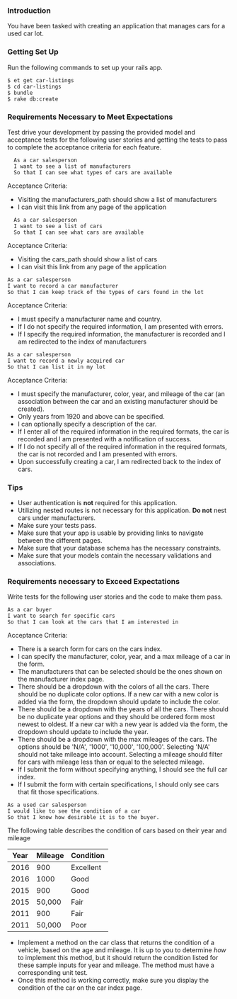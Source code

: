 ### Introduction

You have been tasked with creating an application that manages cars for a used car lot.

### Getting Set Up

Run the following commands to set up your rails app.

```no-highlight
$ et get car-listings
$ cd car-listings
$ bundle
$ rake db:create
```

### Requirements Necessary to Meet Expectations

Test drive your development by passing the provided model and acceptance tests
for the following user stories and getting the tests to pass to complete the
acceptance criteria for each feature.

```no-highlight
  As a car salesperson
  I want to see a list of manufacturers
  So that I can see what types of cars are available
```

Acceptance Criteria:

* Visiting the manufacturers_path should show a list of manufacturers
* I can visit this link from any page of the application

```no-highlight
  As a car salesperson
  I want to see a list of cars
  So that I can see what cars are available
```

Acceptance Criteria:

* Visiting the cars_path should show a list of cars
* I can visit this link from any page of the application

```no-highlight
As a car salesperson
I want to record a car manufacturer
So that I can keep track of the types of cars found in the lot
```

Acceptance Criteria:

* I must specify a manufacturer name and country.
* If I do not specify the required information, I am presented with errors.
* If I specify the required information, the manufacturer is recorded and I am
redirected to the index of manufacturers

```no-highlight
As a car salesperson
I want to record a newly acquired car
So that I can list it in my lot
```

Acceptance Criteria:

* I must specify the manufacturer, color, year, and mileage of the car (an
  association between the car and an existing manufacturer should be created).
* Only years from 1920 and above can be specified.
* I can optionally specify a description of the car.
* If I enter all of the required information in the required formats, the car is
recorded and I am presented with a notification of success.
* If I do not specify all of the required information in the required formats, the
car is not recorded and I am presented with errors.
* Upon successfully creating a car, I am redirected back to the index of cars.

### Tips

* User authentication is **not** required for this application.
* Utilizing nested routes is not necessary for this application. **Do not** nest
cars under manufacturers.
* Make sure your tests pass.
* Make sure that your app is usable by providing links to navigate between the
different pages.
* Make sure that your database schema has the necessary constraints.
* Make sure that your models contain the necessary validations and associations.

### Requirements necessary to Exceed Expectations

Write tests for the following user stories and the code to make them pass.

```no-highlight
As a car buyer
I want to search for specific cars
So that I can look at the cars that I am interested in
```

Acceptance Criteria:

* There is a search form for cars on the cars index.
* I can specify the manufacturer, color, year, and a max mileage of a car in the form.
* The manufacturers that can be selected should be the ones shown on the manufacturer index page.
* There should be a dropdown with the colors of all the cars. There should be no duplicate color options. If a new car with a new color is added via the form, the dropdown should update to include the color.
* There should be a dropdown with the years of all the cars. There should be no duplicate year options and they should be ordered form most newest to oldest. If a new car with a new year is added via the form, the dropdown should update to include the year.
* There should be a dropdown with the max mileages of the cars. The options should be 'N/A', '1000', '10,000', '100,000'. Selecting 'N/A' should not take mileage into account. Selecting a mileage should filter for cars with mileage less than or equal to the selected mileage.
* If I submit the form without specifying anything, I should see the full car index.
* If I submit the form with certain specifications, I should only see cars that fit those specifications.

```no-highlight
As a used car salesperson
I would like to see the condition of a car
So that I know how desirable it is to the buyer.
```

The following table describes the condition of cars based on their year and mileage

| Year | Mileage | Condition |
| ---- | ------- | --------- |
| 2016 | 900     | Excellent |
| 2016 | 1000    | Good      |
| 2015 | 900     | Good      |
| 2015 | 50,000  | Fair      |
| 2011 | 900     | Fair      |
| 2011 | 50,000  | Poor      |

* Implement a method on the car class that returns the condition of a vehicle, based on the age and mileage. It is up to you to determine _how_ to implement this method, but it should return the condition listed for these sample inputs for year and mileage. The method must have a corresponding unit test.
* Once this method is working correctly, make sure you display the condition of the car on the car index page.
